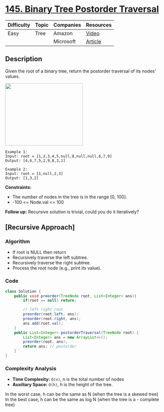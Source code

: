 # [145. Binary Tree Postorder Traversal](https://leetcode.com/problems/binary-tree-postorder-traversal/description/)

| Difficulty | Topic | Companies | Resources                                                                  |
| ---------- | ----- | --------- | -------------------------------------------------------------------------- |
| Easy       | Tree  | Amazon    | [Video](https://youtu.be/COQOU6klsBg)                                      |
|            |       | Microsoft | [Article](https://www.geeksforgeeks.org/postorder-traversal-of-binary-tree/) |

## Description

Given the root of a binary tree, return the postorder traversal of its nodes' values.

<img src="https://assets.leetcode.com/uploads/2024/08/29/tree_2.png" height=200 width=250>

```
Example 1:
Input: root = [1,2,3,4,5,null,8,null,null,6,7,9]
Output: [4,6,7,5,2,9,8,3,1]
```

```
Example 2:
Input: root = [1,null,2,3]
Output: [1,3,2]
```

**Constraints:**
- The number of nodes in the tree is in the range [0, 100].
- -100 <= Node.val <= 100
 

**Follow up:** Recursive solution is trivial, could you do it iteratively?

## [Recursive Approach]

### Algorithm

* If root is NULL then return
* Recursively traverse the left subtree.
* Recursively traverse the right subtree.
* Process the root node (e.g., print its value).

### Code
```java
class Solution {
    public void preorder(TreeNode root, List<Integer> ans){
        if(root == null) return;

        // left right root
        preorder(root.left, ans);
        preorder(root.right, ans);
        ans.add(root.val);
    }
    public List<Integer> postorderTraversal(TreeNode root) {
        List<Integer> ans = new ArrayList<>();
        preorder(root, ans);
        return ans; // postorder
    }
}
```

### Complexity Analysis

- **Time Complexity:** `O(n)`, n is the total number of nodes
- **Auxiliary Space:** `O(h)`, h is the height of the tree.

In the worst case, h can be the same as N (when the tree is a skewed tree)
In the best case, h can be the same as log N (when the tree is a - complete tree)